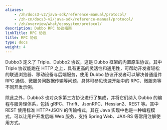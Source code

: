 ```yaml
---
aliases:
    - /zh/docs3-v2/java-sdk/reference-manual/protocol/
    - /zh-cn/docs3-v2/java-sdk/reference-manual/protocol/
    - /zh/overview/what/ecosystem/protocol/
description: Dubbo RPC 协议指南
linkTitle: RPC 协议
title: RPC 协议
type: docs
weight: 4
---
```


Dubbo3 定义了 Triple、Dubbo2 协议，这是 Dubbo 框架的内置原生协议。其中 Triple 协议能跑在 HTTP 之上，具有更高的灵活性和通用性，可帮助开发者轻松的联通浏览器、移动设备与后端服务，使用 Dubbo 协议开发者可以解决普通组件 RPC 通信、微服务间数据传输等问题，具体可参见快速开始中的 RPC、微服务等不同开发示例。

除此之外，Dubbo3 也对众多第三方协议进行了集成，并将它们纳入 Dubbo 的编程与服务理体系，包括 gRPC、Thrift、JsonRPC、Hessian2、REST 等。其中 REST 使用标准 HTTP+JSON 的传输格式，其在 Java 实现中也是一种编程模式，可以让用户开发后端 Web 服务，支持 Spring Web、JAX-RS 等常用注解使用方式。